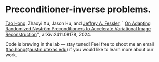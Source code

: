 # Preconditioner-inverse problems.

[Tao Hong](https://hongtao-argmin.github.io), Zhaoyi Xu, Jason Hu, and [Jeffrey A. Fessler](https://web.eecs.umich.edu/~fessler/), ``[On Adapting Randomized Nyström Preconditioners to Accelerate Variational Image Reconstruction](https://arxiv.org/abs/2411.08178)'', arXiv:2411.08178, 2024.

Code is brewing in the lab — stay tuned! Feel free to shoot me an email (tao.hong@austin.utexas.edu) if you would like to learn more about our work.
